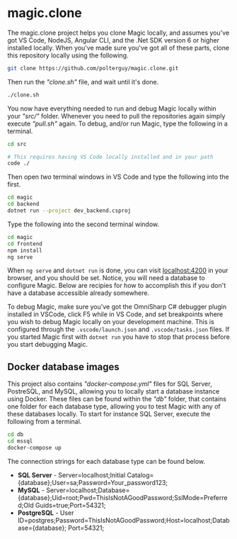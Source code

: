 
# magic.clone

The magic.clone project helps you clone Magic locally, and assumes you've got VS Code, NodeJS, Angular CLI,
and the .Net SDK version 6 or higher installed locally. When you've made sure you've got all of these parts,
clone this repository locally using the following.

```bash
git clone https://github.com/polterguy/magic.clone.git
```

Then run the _"clone.sh"_ file, and wait until it's done.

```bash
./clone.sh
```

You now have everything needed to run and debug Magic locally within your _"src/"_ folder. Whenever you need to
pull the repositories again simply execute _"pull.sh"_ again. To debug, and/or run Magic, type the following
in a terminal.

```bash
cd src

# This requires having VS Code locally installed and in your path
code ./
```

Then open _two_ terminal windows in VS Code and type the following into the first.

```bash
cd magic
cd backend
dotnet run --project dev_backend.csproj
```

Type the following into the second terminal window.

```bash
cd magic
cd frontend
npm install
ng serve
```

When `ng serve` and `dotnet run` is done, you can visit [localhost:4200](https://localhost:4200) in your
browser, and you should be set. Notice, you will need a database to configure Magic. Below are recipies
for how to accomplish this if you don't have a database accessible already somewhere.

To debug Magic, make sure you've got the OmniSharp C# debugger plugin installed in VSCode, click F5 while in VS Code, 
and set breakpoints where you wish to debug Magic locally on your development machine. This is configured through
the `.vscode/launch.json` and `.vscode/tasks.json` files. If you started Magic first with `dotnet run` you have to
stop that process before you start debugging Magic.

## Docker database images

This project also contains _"docker-compose.yml"_ files for SQL Server, PostreSQL, and MySQL, allowing you
to locally start a database instance using Docker. These files can be found within the _"db"_ folder,
that contains one folder for each database type, allowing you to test Magic with any of these databases
locally. To start for instance SQL Server, execute the following from a terminal.

```bash
cd db
cd mssql
docker-compose up
```

The connection strings for each database type can be found below.

* __SQL Server__ - Server=localhost;Initial Catalog={database};User=sa;Password=Your_password123;
* __MySQL__ - Server=localhost;Database={database};Uid=root;Pwd=ThisIsNotAGoodPassword;SslMode=Preferred;Old Guids=true;Port=54321;
* __PostgreSQL__ - User ID=postgres;Password=ThisIsNotAGoodPassword;Host=localhost;Database={database}; Port=54321;

